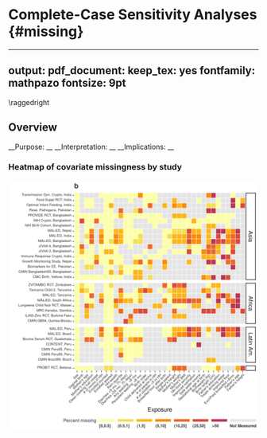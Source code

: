 # Complete-Case Sensitivity Analyses {#missing}

---
output:
  pdf_document:
    keep_tex: yes
fontfamily: mathpazo
fontsize: 9pt
---


\raggedright




## Overview

__Purpose: __
__Interpretation: __
__Implications: __



### Heatmap of covariate missingness by study

<img src="figures//risk-factor/fig-rf-cov-missigness-heatmap.png" width="900" />


